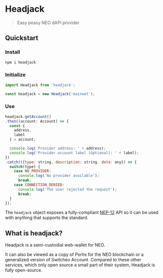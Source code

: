 # Headjack
> Easy peasy NEO dAPI provider

## Quickstart

### Install
```bash
npm i headjack
```

### Initialize
```js
import Headjack from 'headjack';

const headjack = new Headjack('mainnet');
```

### Use
```js
headjack.getAccount()
.then((account: Account) => {
  const {
    address,
    label
  } = account;

  console.log('Provider address: ' + address);
  console.log('Provider account label (Optional): ' + label);
})
.catch(({type: string, description: string, data: any}) => {
  switch(type) {
    case NO_PROVIDER:
      console.log('No provider available');
      break;
    case CONNECTION_DENIED:
      console.log('The user rejected the request');
      break;
  }
});
```

The `headjack` object exposes a fully-compliant [NEP-12](https://github.com/nickfujita/proposals/blob/dapp-api/nep-12.mediawiki) API so it can be used with anything that supports the standard.

## What is headjack?
Headjack is a semi-custodial web-wallet for NEO.

It can also be viewed as a copy of Portis for the NEO blockchain or a generalized version of Switcheo Account. Compared to these other services, which only open source a small part of their system, Headjack is fully open-source.
